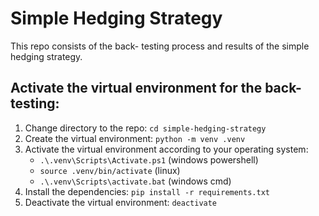 # Simple Hedging Strategy
This repo consists of the back- testing  process and results of  the simple hedging strategy.

## Activate the virtual environment for the back-testing:
1. Change directory to the repo: `cd simple-hedging-strategy`
2. Create the virtual environment: `python -m venv .venv`
3. Activate the virtual environment according to your operating system: 
    * `.\.venv\Scripts\Activate.ps1` (windows powershell)
    * `source .venv/bin/activate` (linux)
    * `.\.venv\Scripts\activate.bat` (windows cmd)
4. Install the dependencies: `pip install -r requirements.txt`
5. Deactivate the virtual environment: `deactivate`

